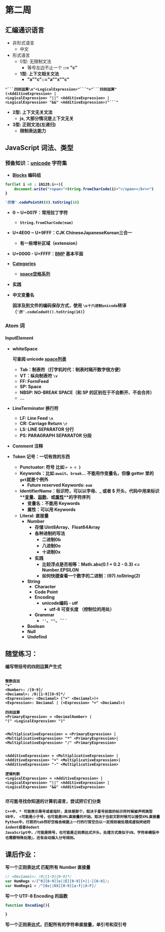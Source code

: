 # 第二周

## 汇编通识语言
* 非形式语言
  * 中文
* 形式语言
  * 0型: 无限制文法
    * 等号左边不止一个 <a><b> ::= "c"
  * 1型: 上下文相关文法
    * "a"<b>"c"::="a""x""c"
````
"```四则运算\n"<LogicalExpression>"```"="```四则运算"(<AdditiveExpression> |
<LogicalExpression> "||" <AdditiveExpression> |
<LogicalExpression> "&&" <AdditiveExpression>)"```"
````    
  * 2型: 上下文无关文法
    * js, 大部分情况是上下文无关
  * 3型: 正则文法(左递归)
    * 限制表达能力


## JavaScript 词法、类型

### 预备知识：[unicode](https://www.fileformat.info/info/unicode/) 字符集

- [Blocks](https://www.fileformat.info/info/unicode/block/index.htm) 编码组
````js
for(let i =0 ; iN128;i++){
    document.write("<span>"+String.fromCharCode(i)+"</span></br>>")
}
````
````js
'厉害'.codePointAt(0).toString(16)
````
  - 0 ~ U+007F：常用拉丁字符
    - `String.fromCharCode(num)`
  - U+4E00 ~ U+9FFF：CJK ChineseJapaneseKorean三合一
    - 有一些增补区域（extension）
  -  U+0000 - U+FFFF：[BMP]([https://zh.wikipedia.org/wiki/Unicode%E5%AD%97%E7%AC%A6%E5%B9%B3%E9%9D%A2%E6%98%A0%E5%B0%84](https://zh.wikipedia.org/wiki/Unicode字符平面映射)) 基本平面

- [Categories](https://www.fileformat.info/info/unicode/category/index.htm)

  - [space空格系列](https://www.fileformat.info/info/unicode/category/Zs/list.htm)

- 实践
- 中文变量名

    因涉及到文件的编码保存方式，使用 `\u十六进制unicode`转译（`'厉'.codeCodeAt().toString(16)`）

### Atom 词

#### InputElement

- whiteSpace

  可查阅 unicode [space列表](https://www.fileformat.info/info/unicode/category/Zs/list.htm)

  - Tab：制表符（打字机时代：制表时隔开数字很方便）
  - VT：纵向制表符 `\v`
  - FF: FormFeed
  - SP: Space
  - NBSP: NO-BREAK SPACE（和 SP 的区别在于不会断开、不会合并）
  - ...

- LineTerminator 换行符

  - LF: Line Feed `\n`
  - CR: Carriage Return `\r`
  - LS: LINE SEPARATOR 分行
  - PS: PARAGRAPH SEPARATOR 分段

- Comment 注释

- Token 记号：一切有效的东西

  - Punctuator: 符号 比如 `> = < }`
  - Keywords：比如 `await`、`break`... 不能用作变量名，但像 getter 里的 `get`就是个例外
    - Future reserved Keywords: `eum`
  - IdentifierName：标识符，可以以字母、_ 或者 $ 开头，代码中用来标识**[变量](https://developer.mozilla.org/en-US/docs/Glossary/variable)、[函数](https://developer.mozilla.org/en-US/docs/Glossary/function)、或[属性](https://developer.mozilla.org/en-US/docs/Glossary/property)**的字符序列
    - 变量名：不能用 Keywords
    - 属性：可以用 Keywords
  - Literal: 直接量
    - Number
      - 存储 Uint8Array、Float64Array
      - 各种进制的写法
        - 二进制0b
        - 八进制0o
        - 十进制0x
      - 实践
        - 比较浮点是否相等：Math.abs(0.1 + 0.2 - 0.3) <= Number.EPSILON
        - 如何快捷查看一个数字的二进制：(97).toString(2)
    - String
      - Character
      - Code Point
      - Encoding
        - unicode编码 - utf
          - utf-8 可变长度 （控制位的用处）
      - Grammar
        - `''`、`""`、``` `
    - Boolean
    - Null
    - Undefind
## 随堂练习：
编写带括号的四则运算产生式
````

整数连加
"+"
<Number>: /[0-9]/
<Deciamal>: /0|[1-9][0-9]*/
<Expression>: <Deciamal> ("+" <Deciamal>)+
<Expression>: Deciamal | (<Expression> "+" <Deciamal>)

四则运算
<PrimaryExpression> = <DecimalNumber> |
"(" <LogicalExpression> ")"


<MultiplicativeExpression> = <PrimaryExpression> |
<MultiplicativeExpression> "*" <PrimaryExpression>|
<MultiplicativeExpression> "/" <PrimaryExpression>


<AdditiveExpression> = <MultiplicativeExpression> |
<AdditiveExpression> "+" <MultiplicativeExpression>|
<AdditiveExpression> "-" <MultiplicativeExpression>

逻辑判断
<LogicalExpression> = <AdditiveExpression> |
<LogicalExpression> "||" <AdditiveExpression> |
<LogicalExpression> "&&" <AdditiveExpression>


````
尽可能寻找你知道的计算机语言，尝试把它们分类
````
C++中，* 可能表示乘号或者指针，具体是那个，取决于星号前面的标示符时候被声明类型
VB中， <可能是小于号，也可能是XML直接量的开始，取决于当前文职时候可以接受XML直接量
Python中，行首的tab符好空格会根据上一行的行首空白以一定规则被处理成虚拟终结符indent或者dedent
JavaScript中，/可能是除号，也可能是正则表达式开头，处理方式类似于VB，字符串模版中也需要特殊处理」，还有自动插入分号规则。
````
## 课后作业：
写一个正则表达式 匹配所有 Number 直接量
````js
// <Deciamal>: /0|[1-9][0-9]*/
var NumRegx =/[^0][0-9][e||E][0-9][+||-][0-9]/;
var NumRegx1 = /^[0x||0X][0-9][a-f||A-F]/
````
写一个 UTF-8 Encoding 的函数
````js
function Encoding(){
    
}
````
写一个正则表达式，匹配所有的字符串直接量，单引号和双引号
````js

````